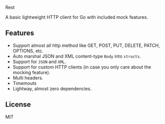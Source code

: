Rest 

A basic lightweight HTTP client for Go with included mock features.

## Features

-   Support almost all http method like GET, POST, PUT, DELETE, PATCH, OPTIONS, etc.
-   Auto marshal JSON and XML content-type `Body` into `structs`.
-   Support for `JSON` and `XML`.
-   Support for custom HTTP clients (in case you only care about the mocking feature).
-   Multi headers.
-   Timemouts
-   Lightway, almost zero dependencies.

## License

MIT
